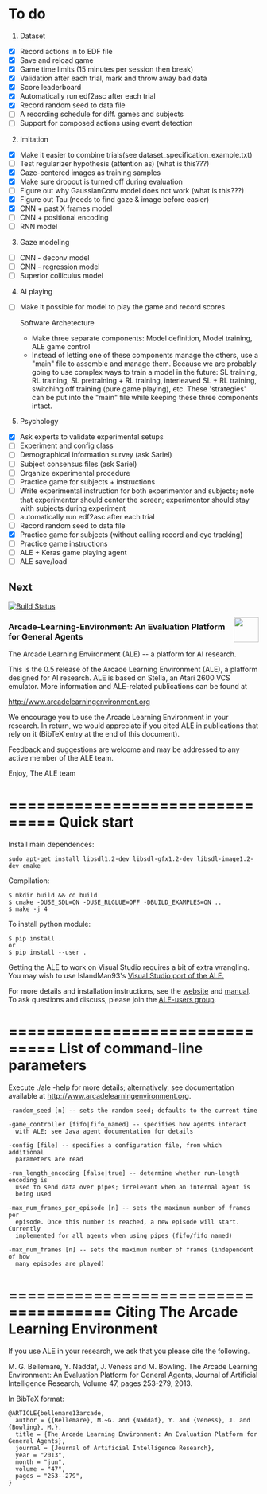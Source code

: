 # To do
1. Dataset 
- [x] Record actions in to EDF file 
- [x] Save and reload game
- [x] Game time limits (15 minutes per session then break)
- [x] Validation after each trial, mark and throw away bad data
- [x] Score leaderboard
- [x] Automatically run edf2asc after each trial
- [x] Record random seed to data file
- [ ] A recording schedule for diff. games and subjects
- [ ] Support for composed actions using event detection

2. Imitation
- [x] Make it easier to combine trials(see dataset\_specification\_example.txt)
- [ ] Test regularizer hypothesis (attention as) (what is this???)
- [x] Gaze-centered images as training samples
- [x] Make sure dropout is turned off during evaluation
- [ ] Figure out why GaussianConv model does not work (what is this???)
- [x] Figure out Tau (needs to find gaze & image before easier)
- [x] CNN + past X frames model
- [ ] CNN + positional encoding
- [ ] RNN model

3. Gaze modeling
- [ ] CNN - deconv model
- [ ] CNN - regression model
- [ ] Superior colliculus model

4. AI playing 
- [ ] Make it possible for model to play the game and record scores

  Software Archetecture
  + Make three separate components:  Model definition, Model training, ALE game control
  + Instead of letting one of these components manage the others, use a "main" file to assemble and manage them. Because we are probably going to use complex ways to train a model in the future: SL training, RL training, SL pretraining + RL training, interleaved SL + RL training, switching off training (pure game playing), etc. These 'strategies' can be put into the "main" file while keeping these three components intact.


5. Psychology
- [x] Ask experts to validate experimental setups
- [ ] Experiment and config class
- [ ] Demographical information survey (ask Sariel)
- [ ] Subject consensus files (ask Sariel) 
- [ ] Organize experimental procedure
- [ ] Practice game for subjects + instructions
- [ ] Write experimental instruction for both experimentor and subjects; note that experimentor should center the screen; experimentor should stay with subjects during experiment 
- [ ] automatically run edf2asc after each trial
- [ ] Record random seed to data file
- [x] Practice game for subjects (without calling record and eye tracking)
- [ ] Practice game instructions
- [ ] ALE + Keras game playing agent 
- [ ] ALE save/load

## Next

[![Build Status](https://travis-ci.org/mgbellemare/Arcade-Learning-Environment.svg?branch=master)](https://travis-ci.org/mgbellemare/Arcade-Learning-Environment)

<img align="right" src="doc/manual/figures/ale.gif" width=50>


### Arcade-Learning-Environment: An Evaluation Platform for General Agents

The Arcade Learning Environment (ALE) -- a platform for AI research.


This is the 0.5 release of the Arcade Learning Environment (ALE), a platform 
designed for AI research. ALE is based on Stella, an Atari 2600 VCS emulator. 
More information and ALE-related publications can be found at

http://www.arcadelearningenvironment.org

We encourage you to use the Arcade Learning Environment in your research. In
return, we would appreciate if you cited ALE in publications that rely on
it (BibTeX entry at the end of this document).

Feedback and suggestions are welcome and may be addressed to any active member 
of the ALE team.

Enjoy,
The ALE team

===============================
Quick start
===============================

Install main dependences:
```
sudo apt-get install libsdl1.2-dev libsdl-gfx1.2-dev libsdl-image1.2-dev cmake
```

Compilation:

```
$ mkdir build && cd build
$ cmake -DUSE_SDL=ON -DUSE_RLGLUE=OFF -DBUILD_EXAMPLES=ON ..
$ make -j 4
```

To install python module:

```
$ pip install .
or
$ pip install --user .
```

Getting the ALE to work on Visual Studio requires a bit of extra wrangling. You may wish to use IslandMan93's [Visual Studio port of the ALE.](https://github.com/Islandman93/Arcade-Learning-Environment)

For more details and installation instructions, see the [website](http://www.arcadelearningenvironment.org) and [manual](doc/manual/manual.pdf). To ask questions and discuss, please join the [ALE-users group](https://groups.google.com/forum/#!forum/arcade-learning-environment).


===============================
List of command-line parameters
===============================

Execute ./ale -help for more details; alternatively, see documentation 
available at http://www.arcadelearningenvironment.org.

```
-random_seed [n] -- sets the random seed; defaults to the current time

-game_controller [fifo|fifo_named] -- specifies how agents interact
  with ALE; see Java agent documentation for details

-config [file] -- specifies a configuration file, from which additional 
  parameters are read

-run_length_encoding [false|true] -- determine whether run-length encoding is
  used to send data over pipes; irrelevant when an internal agent is 
  being used

-max_num_frames_per_episode [n] -- sets the maximum number of frames per
  episode. Once this number is reached, a new episode will start. Currently
  implemented for all agents when using pipes (fifo/fifo_named) 

-max_num_frames [n] -- sets the maximum number of frames (independent of how 
  many episodes are played)
```

=====================================
Citing The Arcade Learning Environment
=====================================

If you use ALE in your research, we ask that you please cite the following.

M. G. Bellemare, Y. Naddaf, J. Veness and M. Bowling. The Arcade Learning Environment: An Evaluation Platform for General Agents, Journal of Artificial Intelligence Research, Volume 47, pages 253-279, 2013.

In BibTeX format:

```
@ARTICLE{bellemare13arcade,
  author = {{Bellemare}, M.~G. and {Naddaf}, Y. and {Veness}, J. and {Bowling}, M.},
  title = {The Arcade Learning Environment: An Evaluation Platform for General Agents},
  journal = {Journal of Artificial Intelligence Research},
  year = "2013",
  month = "jun",
  volume = "47",
  pages = "253--279",
}
```


